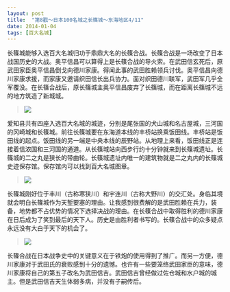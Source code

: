 ```yaml
---
layout: post
title:  "第8戳～日本100名城之长篠城～东海地区4/11"
date: 2014-01-04
tags: [百大名城]
---
```


长篠城能够入选百大名城归功于鼎鼎大名的长篠合战。长篠合战是一场改变了日本战国历史的大战。奥平信昌可以算得上是长篠合战的导火索。在武田信玄死后，原武田家臣奥平信昌倒戈向德川家康。得闻此事的武田胜赖领兵讨伐。奥平信昌向德川家康求援，而家康又邀请织田信长出兵协力。面对织田德川联军，武田军几乎全军覆没。在长篠合战后，原长篠城主奥平信昌废弃了长篠城，而在距离长篠城不远的地方筑造了新城城。

> <img src="{{ site.baseurl }}/assets/oshiro/046/kakegawajou-001.jpg">

爱知县共有四座入选百大名城的城迹，分别是尾张国的犬山城和名古屋城，三河国的冈崎城和长篠城。前往长篠城要在东海道本线的丰桥站换乘饭田线。丰桥站是饭田线的起点。饭田线的另一端是中央本线的辰野站。从地理上来看，饭田线正是连接着信浓国和三河国的通道。从长篠城站向西步行约十分钟就来到长篠城遗址。长篠城的二之丸是狭长的带曲轮。长篠城遗址内唯一的建筑物就是二之丸内的长篠城史迹保存馆。保存馆内可以找到百大名城图章。

> <img src="{{ site.baseurl }}/assets/oshiro/046/kakegawajou-002.jpg">

长篠城刚好位于丰川（古称寒狭川）和宇连川（古称大野川）的交汇处。身临其境就会明白长篠城作为天堑要塞的理由。让我感到很费解的是武田胜赖在兵力，装备，地势都不占优势的情况下选择决战的理由。在长篠合战中取得胜利的德川家康在日后成为了笑到最后的天下人。历史是由胜利者书写的。长篠合战中的众多疑点永远没有大白于天下的机会了。

> <img src="{{ site.baseurl }}/assets/oshiro/046/kakegawajou-003.jpg">

长篠合战在日本战争史中的关键意义在于铁炮的使用得到了推广。而另一方便，德川家康对于武田氏的衰败感到十分的遗憾。也许有一些要笼络武田家臣的意味，德川家康将自己的第五子改名为武田信吉。武田信吉曾经做过佐仓城和水户城的城主。但是武田信吉天生体弱多病，并没有子嗣传后。
